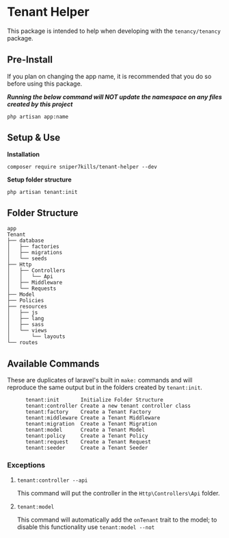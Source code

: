 # Tenant Helper
This package is intended to help when developing with the `tenancy/tenancy` package.

## Pre-Install
If you plan on changing the app name, it is recommended that you do so before using this package.

***Running the below command will NOT update the namespace on any files created by this project***
```
php artisan app:name
```
## Setup & Use

**Installation**
```
composer require sniper7kills/tenant-helper --dev
```
**Setup folder structure**
```
php artisan tenant:init
```

## Folder Structure
```
app
Tenant
├── database
│   ├── factories
│   ├── migrations
│   └── seeds
├── Http
│   ├── Controllers
│   │   └── Api
│   ├── Middleware
│   └── Requests
├── Model
├── Policies
├── resources
│   ├── js
│   ├── lang
│   ├── sass
│   └── views
│       └── layouts
└── routes

```

## Available Commands
These are duplicates of laravel's built in `make:` commands and will reproduce the same output but in the folders created by `tenant:init`.
```
      tenant:init       Initialize Folder Structure           
      tenant:controller Create a new tenant controller class  
      tenant:factory    Create a Tenant Factory               
      tenant:middleware Create a Tenant Middleware            
      tenant:migration  Create a Tenant Migration             
      tenant:model      Create a Tenant Model                 
      tenant:policy     Create a Tenant Policy                
      tenant:request    Create a Tenant Request               
      tenant:seeder     Create a Tenant Seeder 
```

### Exceptions
1) `tenant:controller --api`
    
    This command will put the controller in the `Http\Controllers\Api` folder.
1) `tenant:model`

    This command will automatically add the `onTenant` trait to the model; to disable this functionality use `tenant:model --not`